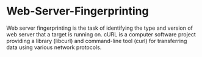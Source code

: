 # Web-Server-Fingerprinting
Web server fingerprinting is the task of identifying the type and version of web server that a target is running on. cURL is a computer software project providing a library (libcurl) and command-line tool (curl) for transferring data using various network protocols.
